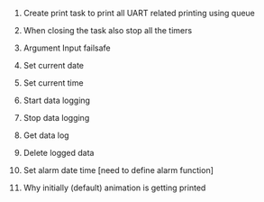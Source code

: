 1. Create print task to print all UART related printing using queue

2. When closing the task also stop all the timers

3. Argument Input failsafe

4. Set current date 

5. Set current time 

6. Start data logging

7. Stop data logging

8. Get data log

9. Delete logged data

10. Set alarm date time [need to define alarm function]

11. Why initially (default) animation is getting printed